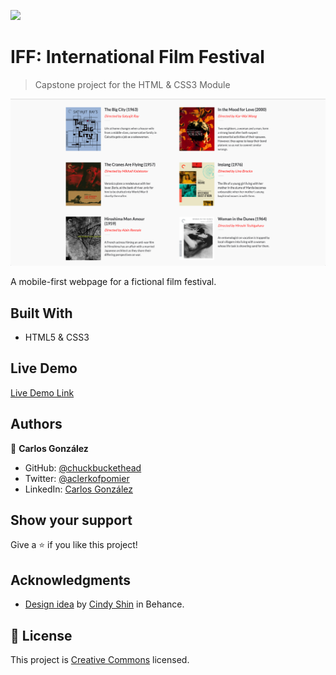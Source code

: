 ![](https://img.shields.io/badge/Microverse-blueviolet)

# IFF: International Film Festival

> Capstone project for the HTML & CSS3 Module

![screenshot](./assets/screenshot.png)

A mobile-first webpage for a fictional film festival.

## Built With

- HTML5 & CSS3

## Live Demo

[Live Demo Link](https://chuckbuckethead.github.io/microverse-film-festival-page/)

## Authors

👤 **Carlos González**

- GitHub: [@chuckbuckethead](https://github.com/chuckbuckethead)
- Twitter: [@aclerkofpomier](https://twitter.com/aclerkofpomier)
- LinkedIn: [Carlos González](https://www.linkedin.com/in/chuckbuckethead/)

## Show your support

Give a ⭐️ if you like this project!

## Acknowledgments

- [Design idea](https://www.behance.net/gallery/29845175/CC-Global-Summit-2015) by [Cindy Shin](https://www.behance.net/adagio07) in Behance.


## 📝 License

This project is [Creative Commons](https://creativecommons.org/licenses/by-nc/4.0/) licensed.
